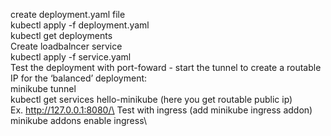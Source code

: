 create deployment.yaml file\
    kubectl apply -f deployment.yaml\
    kubectl get deployments\
Create loadbalncer service\
    kubectl apply -f service.yaml\
Test the deployment with port-foward - start the tunnel to create a routable IP for the ‘balanced’ deployment:\
    minikube tunnel\
    kubectl get services hello-minikube (here you get routable public ip)\
    Ex. http://127.0.0.1:8080/\
Test with ingress (add minikube ingress addon)\
    minikube addons enable ingress\

